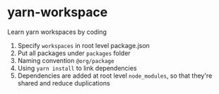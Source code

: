 # yarn-workspace
Learn yarn workspaces by coding
1. Specify `workspaces` in root level package.json
2. Put all packages under `packages` folder
3. Naming convention `@org/package`
4. Using `yarn install` to link dependencies
5. Dependencies are added at root level `node_modules`, so that they're shared and reduce duplications
